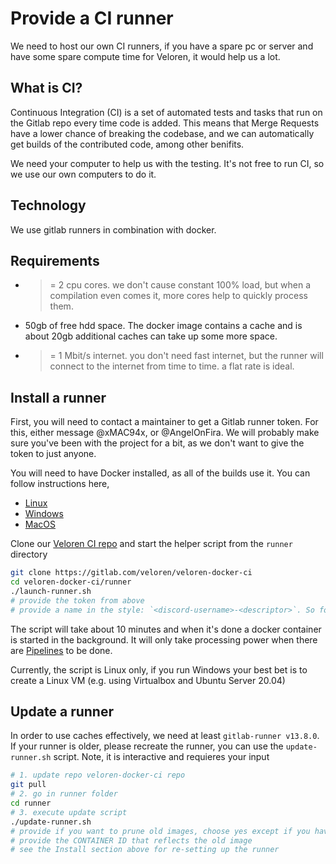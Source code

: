 # Provide a CI runner

We need to host our own CI runners, if you have a spare pc or server and have some spare compute time for Veloren, it would help us a lot.

## What is CI?

Continuous Integration (CI) is a set of automated tests and tasks that run on the Gitlab repo every time code is added.
This means that Merge Requests have a lower chance of breaking the codebase, and we can automatically get builds of the contributed code, among other benifits.

We need your computer to help us with the testing. It's not free to run CI, so we use our own computers to do it.

## Technology

We use gitlab runners in combination with docker.

## Requirements

- >= 2 cpu cores. we don't cause constant 100% load, but when a compilation even comes it, more cores help to quickly process them.
- 50gb of free hdd space. The docker image contains a cache and is about 20gb additional caches can take up some more space.
- >= 1 Mbit/s internet. you don't need fast internet, but the runner will connect to the internet from time to time. a flat rate is ideal.

## Install a runner

First, you will need to contact a maintainer to get a Gitlab runner token. For this, either message @xMAC94x, or @AngelOnFira. We will probably make sure you've been with the project for a bit, as we don't want to give the token to just anyone.

You will need to have Docker installed, as all of the builds use it. You can follow instructions here,

- [Linux](https://docs.docker.com/install/linux/docker-ce/ubuntu/)
- [Windows](https://docs.docker.com/docker-for-windows/install/)
- [MacOS](https://docs.docker.com/docker-for-mac/install/)

Clone our [Veloren CI repo](https://gitlab.com/veloren/veloren-docker-ci) and start the helper script from the `runner` directory
```bash
git clone https://gitlab.com/veloren/veloren-docker-ci
cd veloren-docker-ci/runner
./launch-runner.sh
# provide the token from above
# provide a name in the style: `<discord-username>-<descriptor>`. So for example, @angelonfira's might be `angelonfira-server-1`.
```
The script will take about 10 minutes and when it's done a docker container is started in the background.
It will only take processing power when there are [Pipelines](https://gitlab.com/veloren/veloren/-/pipelines) to be done.

Currently, the script is Linux only, if you run Windows your best bet is to create a Linux VM (e.g. using Virtualbox and Ubuntu Server 20.04)

## Update a runner

In order to use caches effectively, we need at least `gitlab-runner v13.8.0`.
If your runner is older, please recreate the runner, you can use the `update-runner.sh` script.
Note, it is interactive and requieres your input

```bash
# 1. update repo veloren-docker-ci repo
git pull
# 2. go in runner folder
cd runner
# 3. execute update script
./update-runner.sh
# provide if you want to prune old images, choose yes except if you have certain images you want to keep or run other docker containers
# provide the CONTAINER ID that reflects the old image
# see the Install section above for re-setting up the runner
```
